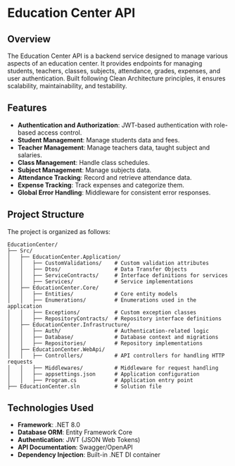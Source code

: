 # Education Center API

## Overview

The Education Center API is a backend service designed to manage various aspects of an education center. It provides endpoints for managing students, teachers, classes, subjects, attendance, grades, expenses, and user authentication. Built following Clean Architecture principles, it ensures scalability, maintainability, and testability.

## Features

- **Authentication and Authorization**: JWT-based authentication with role-based access control.
- **Student Management**: Manage students data and fees.
- **Teacher Management**: Manage teachers data, taught subject and salaries.
- **Class Management**: Handle class schedules.
- **Subject Management**: Manage subjects data.
- **Attendance Tracking**: Record and retrieve attendance data.
- **Expense Tracking**: Track expenses and categorize them.
- **Global Error Handling**: Middleware for consistent error responses.

## Project Structure

The project is organized as follows:

```
EducationCenter/
├── Src/
│   ├── EducationCenter.Application/
│   │   ├── CustomValidations/    # Custom validation attributes
│   │   ├── Dtos/                 # Data Transfer Objects
│   │   ├── ServiceContracts/     # Interface definitions for services
│   │   ├── Services/             # Service implementations
│   ├── EducationCenter.Core/
│   │   ├── Entities/             # Core entity models
│   │   ├── Enumerations/         # Enumerations used in the application
│   │   ├── Exceptions/           # Custom exception classes
│   │   ├── RepositoryContracts/  # Repository interface definitions
│   ├── EducationCenter.Infrastructure/
│   │   ├── Auth/                 # Authentication-related logic
│   │   ├── Database/             # Database context and migrations
│   │   ├── Repositories/         # Repository implementations
│   ├── EducationCenter.WebApi/
│   │   ├── Controllers/          # API controllers for handling HTTP requests
│   │   ├── Middlewares/          # Middleware for request handling
│   │   ├── appsettings.json      # Application configuration
│   │   ├── Program.cs            # Application entry point
├── EducationCenter.sln           # Solution file
```

## Technologies Used

- **Framework**: .NET 8.0
- **Database ORM**: Entity Framework Core
- **Authentication**: JWT (JSON Web Tokens)
- **API Documentation**: Swagger/OpenAPI
- **Dependency Injection**: Built-in .NET DI container
